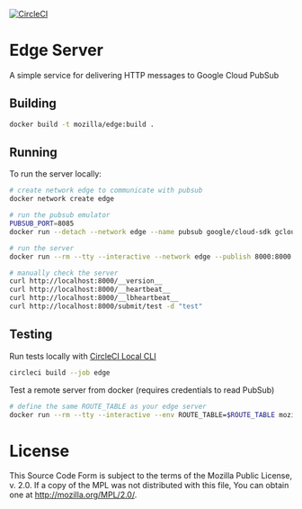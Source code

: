 [![CircleCI](https://circleci.com/gh/mozilla/gcp-ingestion/tree/master.svg?style=svg)](https://circleci.com/gh/mozilla/gcp-ingestion/tree/master)

# Edge Server

A simple service for delivering HTTP messages to Google Cloud PubSub

## Building

```bash
docker build -t mozilla/edge:build .
```

## Running

To run the server locally:

```bash
# create network edge to communicate with pubsub
docker network create edge

# run the pubsub emulator
PUBSUB_PORT=8085
docker run --detach --network edge --name pubsub google/cloud-sdk gcloud beta emulators pubsub start --host-port 0.0.0.0:$PUBSUB_PORT

# run the server
docker run --rm --tty --interactive --network edge --publish 8000:8000 --env PUBSUB_EMULATOR_HOST=pubsub:$PUBSUB_PORT --env ROUTE_TABLE='[["/submit/<path:suffix>","projects/test/topics/test"]]' mozilla/edge:build

# manually check the server
curl http://localhost:8000/__version__
curl http://localhost:8000/__heartbeat__
curl http://localhost:8000/__lbheartbeat__
curl http://localhost:8000/submit/test -d "test"
```

## Testing

Run tests locally with [CircleCI Local CLI](https://circleci.com/docs/2.0/local-cli/#installing-the-circleci-local-cli-on-macos-and-linux-distros)

```bash
circleci build --job edge
```

Test a remote server from docker (requires credentials to read PubSub)

```bash
# define the same ROUTE_TABLE as your edge server
docker run --rm --tty --interactive --env ROUTE_TABLE=$ROUTE_TABLE mozilla/edge:build py.test --server https://myedgeserver.example.com
```

# License

This Source Code Form is subject to the terms of the Mozilla Public
License, v. 2.0. If a copy of the MPL was not distributed with this
file, You can obtain one at http://mozilla.org/MPL/2.0/.
